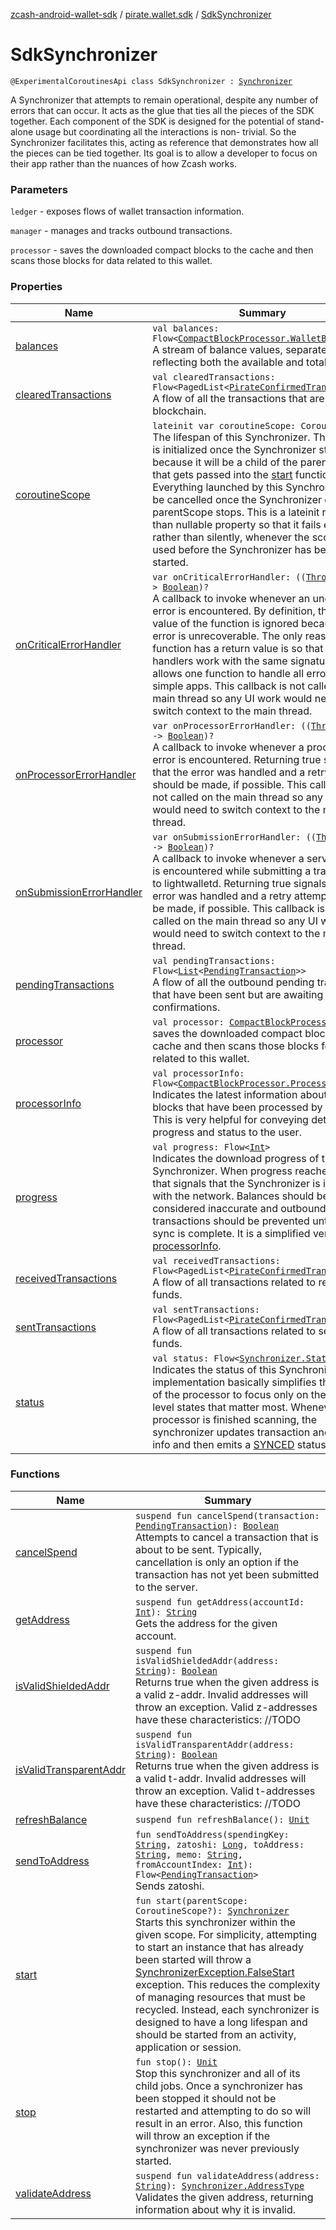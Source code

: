 [zcash-android-wallet-sdk](../../index.md) / [pirate.wallet.sdk](../index.md) / [SdkSynchronizer](./index.md)

# SdkSynchronizer

`@ExperimentalCoroutinesApi class SdkSynchronizer : `[`Synchronizer`](../-synchronizer/index.md)

A Synchronizer that attempts to remain operational, despite any number of errors that can occur.
It acts as the glue that ties all the pieces of the SDK together. Each component of the SDK is
designed for the potential of stand-alone usage but coordinating all the interactions is non-
trivial. So the Synchronizer facilitates this, acting as reference that demonstrates how all the
pieces can be tied together. Its goal is to allow a developer to focus on their app rather than
the nuances of how Zcash works.

### Parameters

`ledger` - exposes flows of wallet transaction information.

`manager` - manages and tracks outbound transactions.

`processor` - saves the downloaded compact blocks to the cache and then scans those blocks for
data related to this wallet.

### Properties

| Name | Summary |
|---|---|
| [balances](balances.md) | `val balances: Flow<`[`CompactBlockProcessor.WalletBalance`](../../pirate.android.sdk.block/-compact-block-processor/-wallet-balance/index.md)`>`<br>A stream of balance values, separately reflecting both the available and total balance. |
| [clearedTransactions](cleared-transactions.md) | `val clearedTransactions: Flow<PagedList<`[`PirateConfirmedTransaction`](../../pirate.android.sdk.entity/-confirmed-transaction/index.md)`>>`<br>A flow of all the transactions that are on the blockchain. |
| [coroutineScope](coroutine-scope.md) | `lateinit var coroutineScope: CoroutineScope`<br>The lifespan of this Synchronizer. This scope is initialized once the Synchronizer starts because it will be a child of the parentScope that gets passed into the [start](start.md) function. Everything launched by this Synchronizer will be cancelled once the Synchronizer or its parentScope stops. This is a lateinit rather than nullable property so that it fails early rather than silently, whenever the scope is used before the Synchronizer has been started. |
| [onCriticalErrorHandler](on-critical-error-handler.md) | `var onCriticalErrorHandler: ((`[`Throwable`](https://kotlinlang.org/api/latest/jvm/stdlib/kotlin/-throwable/index.html)`?) -> `[`Boolean`](https://kotlinlang.org/api/latest/jvm/stdlib/kotlin/-boolean/index.html)`)?`<br>A callback to invoke whenever an uncaught error is encountered. By definition, the return value of the function is ignored because this error is unrecoverable. The only reason the function has a return value is so that all error handlers work with the same signature which allows one function to handle all errors in simple apps. This callback is not called on the main thread so any UI work would need to switch context to the main thread. |
| [onProcessorErrorHandler](on-processor-error-handler.md) | `var onProcessorErrorHandler: ((`[`Throwable`](https://kotlinlang.org/api/latest/jvm/stdlib/kotlin/-throwable/index.html)`?) -> `[`Boolean`](https://kotlinlang.org/api/latest/jvm/stdlib/kotlin/-boolean/index.html)`)?`<br>A callback to invoke whenever a processor error is encountered. Returning true signals that the error was handled and a retry attempt should be made, if possible. This callback is not called on the main thread so any UI work would need to switch context to the main thread. |
| [onSubmissionErrorHandler](on-submission-error-handler.md) | `var onSubmissionErrorHandler: ((`[`Throwable`](https://kotlinlang.org/api/latest/jvm/stdlib/kotlin/-throwable/index.html)`?) -> `[`Boolean`](https://kotlinlang.org/api/latest/jvm/stdlib/kotlin/-boolean/index.html)`)?`<br>A callback to invoke whenever a server error is encountered while submitting a transaction to lightwalletd. Returning true signals that the error was handled and a retry attempt should be made, if possible. This callback is not called on the main thread so any UI work would need to switch context to the main thread. |
| [pendingTransactions](pending-transactions.md) | `val pendingTransactions: Flow<`[`List`](https://kotlinlang.org/api/latest/jvm/stdlib/kotlin.collections/-list/index.html)`<`[`PendingTransaction`](../../pirate.android.sdk.entity/-pending-transaction/index.md)`>>`<br>A flow of all the outbound pending transaction that have been sent but are awaiting confirmations. |
| [processor](processor.md) | `val processor: `[`CompactBlockProcessor`](../../pirate.android.sdk.block/-compact-block-processor/index.md)<br>saves the downloaded compact blocks to the cache and then scans those blocks for data related to this wallet. |
| [processorInfo](processor-info.md) | `val processorInfo: Flow<`[`CompactBlockProcessor.ProcessorInfo`](../../pirate.android.sdk.block/-compact-block-processor/-processor-info/index.md)`>`<br>Indicates the latest information about the blocks that have been processed by the SDK. This is very helpful for conveying detailed progress and status to the user. |
| [progress](progress.md) | `val progress: Flow<`[`Int`](https://kotlinlang.org/api/latest/jvm/stdlib/kotlin/-int/index.html)`>`<br>Indicates the download progress of the Synchronizer. When progress reaches 100, that signals that the Synchronizer is in sync with the network. Balances should be considered inaccurate and outbound transactions should be prevented until this sync is complete. It is a simplified version of [processorInfo](processor-info.md). |
| [receivedTransactions](received-transactions.md) | `val receivedTransactions: Flow<PagedList<`[`PirateConfirmedTransaction`](../../pirate.android.sdk.entity/-confirmed-transaction/index.md)`>>`<br>A flow of all transactions related to receiving funds. |
| [sentTransactions](sent-transactions.md) | `val sentTransactions: Flow<PagedList<`[`PirateConfirmedTransaction`](../../pirate.android.sdk.entity/-confirmed-transaction/index.md)`>>`<br>A flow of all transactions related to sending funds. |
| [status](status.md) | `val status: Flow<`[`Synchronizer.Status`](../-synchronizer/-status/index.md)`>`<br>Indicates the status of this Synchronizer. This implementation basically simplifies the status of the processor to focus only on the high level states that matter most. Whenever the processor is finished scanning, the synchronizer updates transaction and balance info and then emits a [SYNCED](../-synchronizer/-status/-s-y-n-c-e-d.md) status. |

### Functions

| Name | Summary |
|---|---|
| [cancelSpend](cancel-spend.md) | `suspend fun cancelSpend(transaction: `[`PendingTransaction`](../../pirate.android.sdk.entity/-pending-transaction/index.md)`): `[`Boolean`](https://kotlinlang.org/api/latest/jvm/stdlib/kotlin/-boolean/index.html)<br>Attempts to cancel a transaction that is about to be sent. Typically, cancellation is only an option if the transaction has not yet been submitted to the server. |
| [getAddress](get-address.md) | `suspend fun getAddress(accountId: `[`Int`](https://kotlinlang.org/api/latest/jvm/stdlib/kotlin/-int/index.html)`): `[`String`](https://kotlinlang.org/api/latest/jvm/stdlib/kotlin/-string/index.html)<br>Gets the address for the given account. |
| [isValidShieldedAddr](is-valid-shielded-addr.md) | `suspend fun isValidShieldedAddr(address: `[`String`](https://kotlinlang.org/api/latest/jvm/stdlib/kotlin/-string/index.html)`): `[`Boolean`](https://kotlinlang.org/api/latest/jvm/stdlib/kotlin/-boolean/index.html)<br>Returns true when the given address is a valid z-addr. Invalid addresses will throw an exception. Valid z-addresses have these characteristics: //TODO |
| [isValidTransparentAddr](is-valid-transparent-addr.md) | `suspend fun isValidTransparentAddr(address: `[`String`](https://kotlinlang.org/api/latest/jvm/stdlib/kotlin/-string/index.html)`): `[`Boolean`](https://kotlinlang.org/api/latest/jvm/stdlib/kotlin/-boolean/index.html)<br>Returns true when the given address is a valid t-addr. Invalid addresses will throw an exception. Valid t-addresses have these characteristics: //TODO |
| [refreshBalance](refresh-balance.md) | `suspend fun refreshBalance(): `[`Unit`](https://kotlinlang.org/api/latest/jvm/stdlib/kotlin/-unit/index.html) |
| [sendToAddress](send-to-address.md) | `fun sendToAddress(spendingKey: `[`String`](https://kotlinlang.org/api/latest/jvm/stdlib/kotlin/-string/index.html)`, zatoshi: `[`Long`](https://kotlinlang.org/api/latest/jvm/stdlib/kotlin/-long/index.html)`, toAddress: `[`String`](https://kotlinlang.org/api/latest/jvm/stdlib/kotlin/-string/index.html)`, memo: `[`String`](https://kotlinlang.org/api/latest/jvm/stdlib/kotlin/-string/index.html)`, fromAccountIndex: `[`Int`](https://kotlinlang.org/api/latest/jvm/stdlib/kotlin/-int/index.html)`): Flow<`[`PendingTransaction`](../../pirate.android.sdk.entity/-pending-transaction/index.md)`>`<br>Sends zatoshi. |
| [start](start.md) | `fun start(parentScope: CoroutineScope?): `[`Synchronizer`](../-synchronizer/index.md)<br>Starts this synchronizer within the given scope. For simplicity, attempting to start an instance that has already been started will throw a [SynchronizerException.FalseStart](../../pirate.android.sdk.exception/-synchronizer-exception/-false-start.md) exception. This reduces the complexity of managing resources that must be recycled. Instead, each synchronizer is designed to have a long lifespan and should be started from an activity, application or session. |
| [stop](stop.md) | `fun stop(): `[`Unit`](https://kotlinlang.org/api/latest/jvm/stdlib/kotlin/-unit/index.html)<br>Stop this synchronizer and all of its child jobs. Once a synchronizer has been stopped it should not be restarted and attempting to do so will result in an error. Also, this function will throw an exception if the synchronizer was never previously started. |
| [validateAddress](validate-address.md) | `suspend fun validateAddress(address: `[`String`](https://kotlinlang.org/api/latest/jvm/stdlib/kotlin/-string/index.html)`): `[`Synchronizer.AddressType`](../-synchronizer/-address-type/index.md)<br>Validates the given address, returning information about why it is invalid. |
